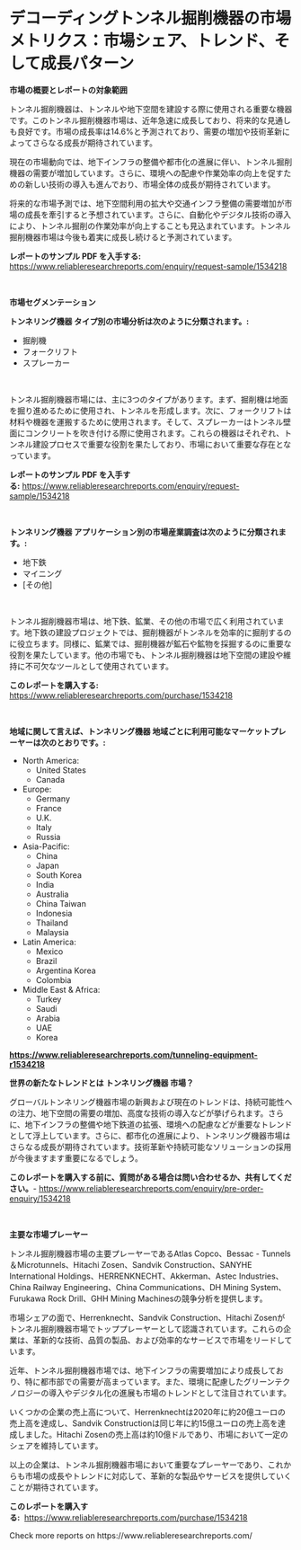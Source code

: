 <p><h1>デコーディングトンネル掘削機器の市場メトリクス：市場シェア、トレンド、そして成長パターン</h1></p><p><strong>市場の概要とレポートの対象範囲</strong></p>
<p><p>トンネル掘削機器は、トンネルや地下空間を建設する際に使用される重要な機器です。このトンネル掘削機器市場は、近年急速に成長しており、将来的な見通しも良好です。市場の成長率は14.6%と予測されており、需要の増加や技術革新によってさらなる成長が期待されています。</p><p>現在の市場動向では、地下インフラの整備や都市化の進展に伴い、トンネル掘削機器の需要が増加しています。さらに、環境への配慮や作業効率の向上を促すための新しい技術の導入も進んでおり、市場全体の成長が期待されています。</p><p>将来的な市場予測では、地下空間利用の拡大や交通インフラ整備の需要増加が市場の成長を牽引すると予想されています。さらに、自動化やデジタル技術の導入により、トンネル掘削の作業効率が向上することも見込まれています。トンネル掘削機器市場は今後も着実に成長し続けると予測されています。</p></p>
<p><strong>レポートのサンプル PDF を入手する:</strong> <a href="https://www.reliableresearchreports.com/enquiry/request-sample/1534218">https://www.reliableresearchreports.com/enquiry/request-sample/1534218</a></p>
<p>&nbsp;</p>
<p><strong>市場セグメンテーション</strong></p>
<p><strong>トンネリング機器 タイプ別の市場分析は次のように分類されます。:</strong></p>
<p><ul><li>掘削機</li><li>フォークリフト</li><li>スプレーカー</li></ul></p>
<p>&nbsp;</p>
<p><p>トンネル掘削機器市場には、主に3つのタイプがあります。まず、掘削機は地面を掘り進めるために使用され、トンネルを形成します。次に、フォークリフトは材料や機器を運搬するために使用されます。そして、スプレーカーはトンネル壁面にコンクリートを吹き付ける際に使用されます。これらの機器はそれぞれ、トンネル建設プロセスで重要な役割を果たしており、市場において重要な存在となっています。</p></p>
<p><strong>レポートのサンプル PDF を入手する:</strong>&nbsp;<a href="https://www.reliableresearchreports.com/enquiry/request-sample/1534218">https://www.reliableresearchreports.com/enquiry/request-sample/1534218</a></p>
<p>&nbsp;</p>
<p><strong> トンネリング機器 アプリケーション別の市場産業調査は次のように分類されます。:</strong></p>
<p><ul><li>地下鉄</li><li>マイニング</li><li>[その他]</li></ul></p>
<p>&nbsp;</p>
<p><p>トンネル掘削機器市場は、地下鉄、鉱業、その他の市場で広く利用されています。地下鉄の建設プロジェクトでは、掘削機器がトンネルを効率的に掘削するのに役立ちます。同様に、鉱業では、掘削機器が鉱石や鉱物を採掘するのに重要な役割を果たしています。他の市場でも、トンネル掘削機器は地下空間の建設や維持に不可欠なツールとして使用されています。</p></p>
<p><strong>このレポートを購入する:</strong>&nbsp; <a href="https://www.reliableresearchreports.com/purchase/1534218">https://www.reliableresearchreports.com/purchase/1534218</a></p>
<p>&nbsp;</p>
<p><strong>地域に関して言えば、トンネリング機器 地域ごとに利用可能なマーケットプレーヤーは次のとおりです。:</strong></p>
<p><ul>
    <li>
        North America:
        <ul>
            <li>United States</li>
            <li>Canada</li>
        </ul>
    </li>
    <li>
        Europe:
        <ul>
            <li>Germany</li>
            <li>France</li>
            <li>U.K.</li>
            <li>Italy</li>
            <li>Russia</li>
        </ul>
    </li>
    <li>
        Asia-Pacific:
        <ul>
            <li>China</li>
            <li>Japan</li>
            <li>South Korea</li>
            <li>India</li>
            <li>Australia</li>
            <li>China Taiwan</li>
            <li>Indonesia</li>
            <li>Thailand</li>
            <li>Malaysia</li>
        </ul>
    </li>
    <li>
        Latin America:
        <ul>
            <li>Mexico</li>
            <li>Brazil</li>
            <li>Argentina Korea</li>
            <li>Colombia</li>
        </ul>
    </li>
    <li>
        Middle East & Africa:
        <ul>
            <li>Turkey</li>
            <li>Saudi</li>
            <li>Arabia</li>
            <li>UAE</li>
            <li>Korea</li>
        </ul>
    </li>
    </ul></p>
<p><strong><a href="https://www.reliableresearchreports.com/tunneling-equipment-r1534218">https://www.reliableresearchreports.com/tunneling-equipment-r1534218</a></strong>&nbsp;</p>
<p><strong>世界の新たなトレンドとは トンネリング機器 市場？</strong></p>
<p><p>グローバルトンネリング機器市場の新興および現在のトレンドは、持続可能性への注力、地下空間の需要の増加、高度な技術の導入などが挙げられます。さらに、地下インフラの整備や地下鉄道の拡張、環境への配慮などが重要なトレンドとして浮上しています。さらに、都市化の進展により、トンネリング機器市場はさらなる成長が期待されています。技術革新や持続可能なソリューションの採用が今後ますます重要になるでしょう。</p></p>
<p><strong>このレポートを購入する前に、質問がある場合は問い合わせるか、共有してください。</strong>- <a href="https://www.reliableresearchreports.com/enquiry/pre-order-enquiry/1534218">https://www.reliableresearchreports.com/enquiry/pre-order-enquiry/1534218</a></p>
<p>&nbsp;</p>
<p><strong>主要な市場プレーヤー</strong></p>
<p><p>トンネル掘削機器市場の主要プレーヤーであるAtlas Copco、Bessac - Tunnels＆Microtunnels、Hitachi Zosen、Sandvik Construction、SANYHE International Holdings、HERRENKNECHT、Akkerman、Astec Industries、China Railway Engineering、China Communications、DH Mining System、Furukawa Rock Drill、GHH Mining Machinesの競争分析を提供します。</p><p>市場シェアの面で、Herrenknecht、Sandvik Construction、Hitachi Zosenがトンネル掘削機器市場でトッププレーヤーとして認識されています。これらの企業は、革新的な技術、品質の製品、および効率的なサービスで市場をリードしています。</p><p>近年、トンネル掘削機器市場では、地下インフラの需要増加により成長しており、特に都市部での需要が高まっています。また、環境に配慮したグリーンテクノロジーの導入やデジタル化の進展も市場のトレンドとして注目されています。</p><p>いくつかの企業の売上高について、Herrenknechtは2020年に約20億ユーロの売上高を達成し、Sandvik Constructionは同じ年に約15億ユーロの売上高を達成しました。Hitachi Zosenの売上高は約10億ドルであり、市場において一定のシェアを維持しています。</p><p>以上の企業は、トンネル掘削機器市場において重要なプレーヤーであり、これからも市場の成長やトレンドに対応して、革新的な製品やサービスを提供していくことが期待されています。</p></p>
<p><strong>このレポートを購入する:</strong>&nbsp;&nbsp;<a href="https://www.reliableresearchreports.com/purchase/1534218">https://www.reliableresearchreports.com/purchase/1534218</a></p>
<p>Check more reports on https://www.reliableresearchreports.com/</p>